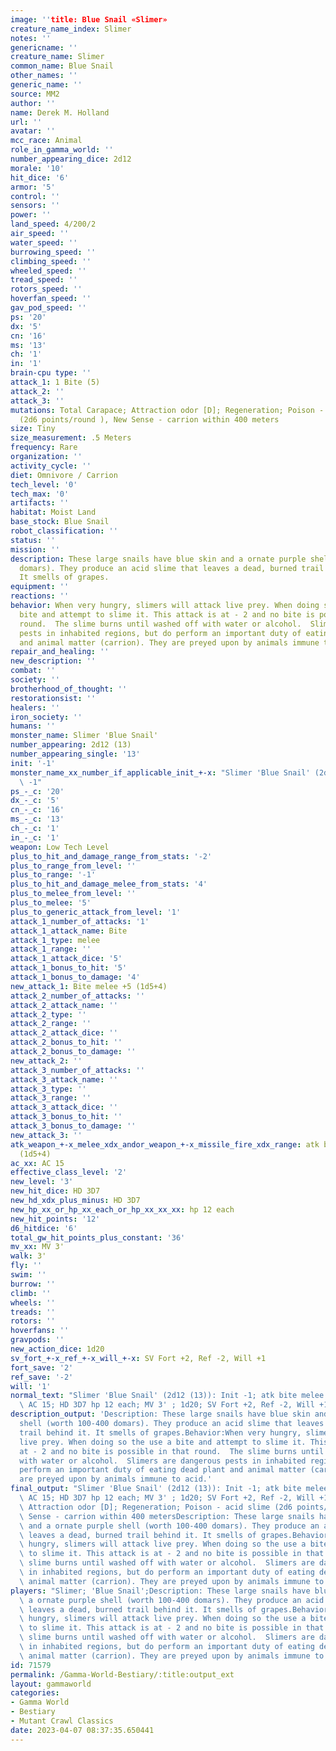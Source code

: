 ```yaml
---
image: ''title: Blue Snail «Slimer»
creature_name_index: Slimer
notes: ''
genericname: ''
creature_name: Slimer
common_name: Blue Snail
other_names: ''
generic_name: ''
source: MM2
author: ''
name: Derek M. Holland
url: ''
avatar: ''
mcc_race: Animal
role_in_gamma_world: ''
number_appearing_dice: 2d12
morale: '10'
hit_dice: '6'
armor: '5'
control: ''
sensors: ''
power: ''
land_speed: 4/200/2
air_speed: ''
water_speed: ''
burrowing_speed: ''
climbing_speed: ''
wheeled_speed: ''
tread_speed: ''
rotors_speed: ''
hoverfan_speed: ''
gav_pod_speed: ''
ps: '20'
dx: '5'
cn: '16'
ms: '13'
ch: '1'
in: '1'
brain-cpu type: ''
attack_1: 1 Bite (5)
attack_2: ''
attack_3: ''
mutations: Total Carapace; Attraction odor [D]; Regeneration; Poison - acid slime
  (2d6 points/round ), New Sense - carrion within 400 meters
size: Tiny
size_measurement: .5 Meters
frequency: Rare
organization: ''
activity_cycle: ''
diet: Omnivore / Carrion
tech_level: '0'
tech_max: '0'
artifacts: ''
habitat: Moist Land
base_stock: Blue Snail
robot_classification: ''
status: ''
mission: ''
description: These large snails have blue skin and a ornate purple shell (worth 100-400
  domars). They produce an acid slime that leaves a dead, burned trail behind it.
  It smells of grapes.
equipment: ''
reactions: ''
behavior: When very hungry, slimers will attack live prey. When doing so the use a
  bite and attempt to slime it. This attack is at - 2 and no bite is possible in that
  round.  The slime burns until washed off with water or alcohol.  Slimers are dangerous
  pests in inhabited regions, but do perform an important duty of eating dead plant
  and animal matter (carrion). They are preyed upon by animals immune to acid.
repair_and_healing: ''
new_description: ''
combat: ''
society: ''
brotherhood_of_thought: ''
restorationsist: ''
healers: ''
iron_society: ''
humans: ''
monster_name: Slimer 'Blue Snail'
number_appearing: 2d12 (13)
number_appearing_single: '13'
init: '-1'
monster_name_xx_number_if_applicable_init_+-x: "Slimer 'Blue Snail' (2d12 (13)): Init\
  \ -1"
ps_-_c: '20'
dx_-_c: '5'
cn_-_c: '16'
ms_-_c: '13'
ch_-_c: '1'
in_-_c: '1'
weapon: Low Tech Level
plus_to_hit_and_damage_range_from_stats: '-2'
plus_to_range_from_level: ''
plus_to_range: '-1'
plus_to_hit_and_damage_melee_from_stats: '4'
plus_to_melee_from_level: ''
plus_to_melee: '5'
plus_to_generic_attack_from_level: '1'
attack_1_number_of_attacks: '1'
attack_1_attack_name: Bite
attack_1_type: melee
attack_1_range: ''
attack_1_attack_dice: '5'
attack_1_bonus_to_hit: '5'
attack_1_bonus_to_damage: '4'
new_attack_1: Bite melee +5 (1d5+4)
attack_2_number_of_attacks: ''
attack_2_attack_name: ''
attack_2_type: ''
attack_2_range: ''
attack_2_attack_dice: ''
attack_2_bonus_to_hit: ''
attack_2_bonus_to_damage: ''
new_attack_2: ''
attack_3_number_of_attacks: ''
attack_3_attack_name: ''
attack_3_type: ''
attack_3_range: ''
attack_3_attack_dice: ''
attack_3_bonus_to_hit: ''
attack_3_bonus_to_damage: ''
new_attack_3: ''
atk_weapon_+-x_melee_xdx_andor_weapon_+-x_missile_fire_xdx_range: atk bite melee +5
  (1d5+4)
ac_xx: AC 15
effective_class_level: '2'
new_level: '3'
new_hit_dice: HD 3D7
new_hd_xdx_plus_minus: HD 3D7
new_hp_xx_or_hp_xx_each_or_hp_xx_xx_xx: hp 12 each
new_hit_points: '12'
d6_hitdice: '6'
total_gw_hit_points_plus_constant: '36'
mv_xx: MV 3'
walk: 3'
fly: ''
swim: ''
burrow: ''
climb: ''
wheels: ''
treads: ''
rotors: ''
hoverfans: ''
gravpods: ''
new_action_dice: 1d20
sv_fort_+-x_ref_+-x_will_+-x: SV Fort +2, Ref -2, Will +1
fort_save: '2'
ref_save: '-2'
will: '1'
normal_text: "Slimer 'Blue Snail' (2d12 (13)): Init -1; atk bite melee +5 (1d5+4);\
  \ AC 15; HD 3D7 hp 12 each; MV 3' ; 1d20; SV Fort +2, Ref -2, Will +1"
description_output: 'Description: These large snails have blue skin and a ornate purple
  shell (worth 100-400 domars). They produce an acid slime that leaves a dead, burned
  trail behind it. It smells of grapes.Behavior:When very hungry, slimers will attack
  live prey. When doing so the use a bite and attempt to slime it. This attack is
  at - 2 and no bite is possible in that round.  The slime burns until washed off
  with water or alcohol.  Slimers are dangerous pests in inhabited regions, but do
  perform an important duty of eating dead plant and animal matter (carrion). They
  are preyed upon by animals immune to acid.'
final_output: "Slimer 'Blue Snail' (2d12 (13)): Init -1; atk bite melee +5 (1d5+4);\
  \ AC 15; HD 3D7 hp 12 each; MV 3' ; 1d20; SV Fort +2, Ref -2, Will +1Total Carapace;\
  \ Attraction odor [D]; Regeneration; Poison - acid slime (2d6 points/round ), New\
  \ Sense - carrion within 400 metersDescription: These large snails have blue skin\
  \ and a ornate purple shell (worth 100-400 domars). They produce an acid slime that\
  \ leaves a dead, burned trail behind it. It smells of grapes.Behavior:When very\
  \ hungry, slimers will attack live prey. When doing so the use a bite and attempt\
  \ to slime it. This attack is at - 2 and no bite is possible in that round.  The\
  \ slime burns until washed off with water or alcohol.  Slimers are dangerous pests\
  \ in inhabited regions, but do perform an important duty of eating dead plant and\
  \ animal matter (carrion). They are preyed upon by animals immune to acid."
players: "Slimer; 'Blue Snail';Description: These large snails have blue skin and\
  \ a ornate purple shell (worth 100-400 domars). They produce an acid slime that\
  \ leaves a dead, burned trail behind it. It smells of grapes.Behavior:When very\
  \ hungry, slimers will attack live prey. When doing so the use a bite and attempt\
  \ to slime it. This attack is at - 2 and no bite is possible in that round.  The\
  \ slime burns until washed off with water or alcohol.  Slimers are dangerous pests\
  \ in inhabited regions, but do perform an important duty of eating dead plant and\
  \ animal matter (carrion). They are preyed upon by animals immune to acid.|"
id: 71579
permalink: /Gamma-World-Bestiary/:title:output_ext
layout: gammaworld
categories:
- Gamma World
- Bestiary
- Mutant Crawl Classics
date: 2023-04-07 08:37:35.650441
---
```

